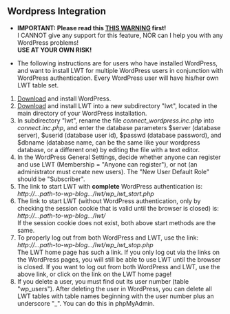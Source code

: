 ## Wordpress Integration

*   **IMPORTANT: Please read this [THIS WARNING](#mue) first!**  
    I CANNOT give any support for this feature, NOR can I help you with any WordPress problems!  
    **USE AT YOUR OWN RISK!**  
      
    
*   The following instructions are for users who have installed WordPress, and want to install LWT for multiple WordPress users in conjunction with WordPress authentication. Every WordPress user will have his/her own LWT table set.  
      
    

1.  [Download](http://wordpress.org/) and install WordPress.
2.  [Download](http://sourceforge.net/projects/learning-with-texts/files/) and install LWT into a new subdirectory "lwt", located in the main directory of your WordPress installation.
3.  In subdirectory "lwt", rename the file _connect\_wordpress.inc.php_ into _connect.inc.php_, and enter the database parameters $server (database server), $userid (database user id), $passwd (database password), and $dbname (database name, can be the same like your wordpress database, or a different one) by editing the file with a text editor.
4.  In the WordPress General Settings, decide whether anyone can register and use LWT (Membership = "Anyone can register"), or not (an administrator must create new users). The "New User Default Role" should be "Subscriber".
5.  The link to start LWT with **complete** WordPress authentication is:  
    _http://...path-to-wp-blog.../lwt/wp\_lwt\_start.php_
6.  The link to start LWT (without WordPress authentication, only by checking the session cookie that is valid until the browser is closed) is:  
    _http://...path-to-wp-blog.../lwt/_  
    If the session cookie does not exist, both above start methods are the same.
7.  To properly log out from both WordPress and LWT, use the link:  
    _http://...path-to-wp-blog.../lwt/wp\_lwt\_stop.php_  
    The LWT home page has such a link. If you only log out via the links on the WordPress pages, you will still be able to use LWT until the browser is closed. If you want to log out from both WordPress and LWT, use the above link, or click on the link on the LWT home page!
8.  If you delete a user, you must find out its user number (table "wp\_users"). After deleting the user in WordPress, you can delete all LWT tables with table names beginning with the user number plus an underscore "\_". You can do this in phpMyAdmin.